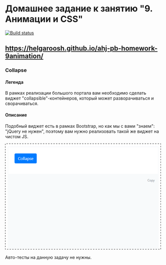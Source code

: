 # Домашнее задание к занятию "9. Анимации и CSS"

[![Build status](https://ci.appveyor.com/api/projects/status/7vlapdyyuw96b2t6?svg=true)](https://ci.appveyor.com/project/HelgaRoosh/ahj-pb-homework-9animation)

https://helgaroosh.github.io/ahj-pb-homework-9animation/
---

### Collapse

#### Легенда

В рамках реализации большого портала вам необходимо сделать виджет "collapsible"-контейнеров, который может разворачиваться и сворачиваться.

#### Описание

Подобный виджет есть в рамках Bootstrap, но как мы с вами "знаем": "jQuery не нужен", поэтому вам нужно реализовать такой же виджет на чистом JS.

![](./pic/collapse.gif)

Авто-тесты на данную задачу не нужны.
